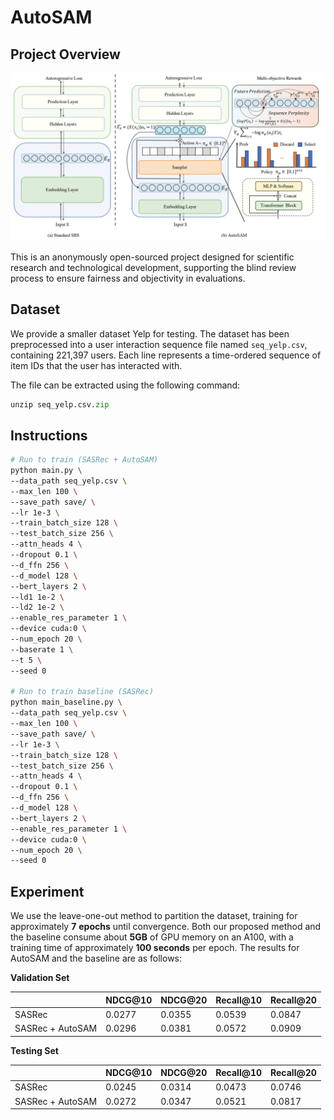 # AutoSAM

## Project Overview
![model](image/model.png)

This is an anonymously open-sourced project designed for scientific research and technological development, supporting the blind review process to ensure fairness and objectivity in evaluations. 

## Dataset

We provide a smaller dataset Yelp for testing. The dataset has been preprocessed into a user interaction sequence file named `seq_yelp.csv`, containing 221,397 users. Each line represents a time-ordered sequence of item IDs that the user has interacted with. 

The file can be extracted using the following command:

~~~python
unzip seq_yelp.csv.zip
~~~

## Instructions

```bash
# Run to train (SASRec + AutoSAM)
python main.py \
--data_path seq_yelp.csv \
--max_len 100 \
--save_path save/ \
--lr 1e-3 \
--train_batch_size 128 \
--test_batch_size 256 \
--attn_heads 4 \
--dropout 0.1 \
--d_ffn 256 \
--d_model 128 \
--bert_layers 2 \
--ld1 1e-2 \
--ld2 1e-2 \
--enable_res_parameter 1 \
--device cuda:0 \
--num_epoch 20 \
--baserate 1 \
--t 5 \
--seed 0

# Run to train baseline (SASRec)
python main_baseline.py \
--data_path seq_yelp.csv \
--max_len 100 \
--save_path save/ \
--lr 1e-3 \
--train_batch_size 128 \
--test_batch_size 256 \
--attn_heads 4 \
--dropout 0.1 \
--d_ffn 256 \
--d_model 128 \
--bert_layers 2 \
--enable_res_parameter 1 \
--device cuda:0 \
--num_epoch 20 \
--seed 0
```

## Experiment

We use the leave-one-out method to partition the dataset, training for approximately **7** **epochs** until convergence. Both our proposed method and the baseline consume about **5GB** of GPU memory on an A100, with a training time of approximately **100 seconds** per epoch. The results for AutoSAM and the baseline are as follows:

**Validation Set**

|                  | NDCG@10 | NDCG@20 | Recall@10 | Recall@20 |
| ---------------- | ------- | ------- | --------- | --------- |
| SASRec           | 0.0277  | 0.0355  | 0.0539    | 0.0847    |
| SASRec + AutoSAM | 0.0296  | 0.0381  | 0.0572    | 0.0909    |

**Testing Set**

|                  | NDCG@10 | NDCG@20 | Recall@10 | Recall@20 |
| ---------------- | ------- | ------- | --------- | --------- |
| SASRec           | 0.0245  | 0.0314  | 0.0473    | 0.0746    |
| SASRec + AutoSAM | 0.0272  | 0.0347  | 0.0521    | 0.0817    |
